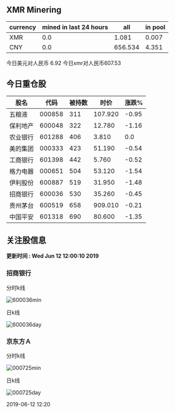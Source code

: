 ## XMR Minering

|currency|mined in last 24 hours|all|in pool|
|---|---|---|---|
|XMR|0.0|1.081|0.007|
|CNY|0.0|656.534|4.351|

今日美元对人民币 6.92	今日xmr对人民币607.53


## 今日重仓股 

|股名|代码|被持数|时价|涨跌%|
|---|---|---|---|---|
|五粮液|000858|311|107.920|-0.95|
|保利地产|600048|322|12.780|-1.16|
|农业银行|601288|406|3.810|0.0|
|美的集团|000333|423|51.190|-0.54|
|工商银行|601398|442|5.760|-0.52|
|格力电器|000651|504|53.120|-1.54|
|伊利股份|600887|519|31.950|-1.48|
|招商银行|600036|530|35.260|-0.45|
|贵州茅台|600519|658|909.010|-0.21|
|中国平安|601318|690|80.600|-1.35|

## 关注股信息
**更新时间 : Wed Jun 12 12:00:10 2019**
### 招商银行 
分时k线

![600036min](http://image.sinajs.cn/newchart/min/n/sh600036.gif)

日k线

![600036day](http://image.sinajs.cn/newchart/daily/n/sh600036.gif)

### 京东方Ａ 
分时k线

![000725min](http://image.sinajs.cn/newchart/min/n/sz000725.gif)

日k线

![000725day](http://image.sinajs.cn/newchart/daily/n/sz000725.gif)

2019-06-12 12:20